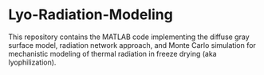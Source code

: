 # Lyo-Radiation-Modeling
This repository contains the MATLAB code implementing the diffuse gray surface model, radiation network approach, and Monte Carlo simulation for mechanistic modeling of thermal radiation in freeze drying (aka lyophilization).
